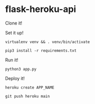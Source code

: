 # flask-heroku-api


Clone it!

Set it up!
 
`virtualenv venv && . venv/bin/activate`

`pip3 install -r requirements.txt`


Run it!

`python3 app.py`


Deploy it!


`heroku create APP_NAME`

`git push heroku main`
